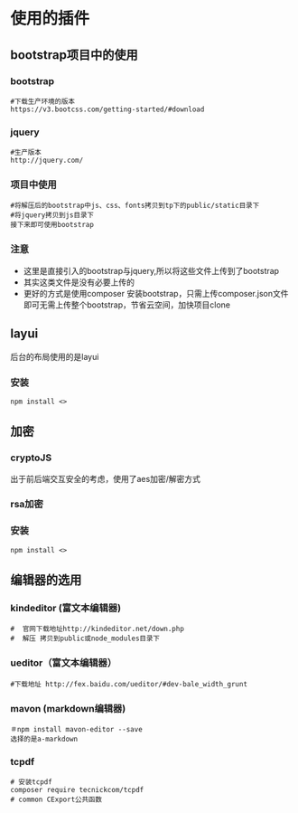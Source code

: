 # 使用的插件
## bootstrap项目中的使用
### bootstrap
```
#下载生产环境的版本
https://v3.bootcss.com/getting-started/#download
```
### jquery
```
#生产版本
http://jquery.com/
```
### 项目中使用
```
#将解压后的bootstrap中js、css、fonts拷贝到tp下的public/static目录下
#将jquery拷贝到js目录下
接下来即可使用bootstrap
```
### 注意
- 这里是直接引入的bootstrap与jquery,所以将这些文件上传到了bootstrap
- 其实这类文件是没有必要上传的
- 更好的方式是使用composer 安装bootstrap，只需上传composer.json文件即可无需上传整个bootstrap，节省云空间，加快项目clone

## layui
后台的布局使用的是layui
### 安装
```
npm install <>
```
## 加密
### cryptoJS
出于前后端交互安全的考虑，使用了aes加密/解密方式

### rsa加密

### 安装
```
npm install <>
```
## 编辑器的选用
### kindeditor (富文本编辑器)
```
#  官网下载地址http://kindeditor.net/down.php
#  解压 拷贝到public或node_modules目录下

```
### ueditor（富文本编辑器）
```
#下载地址 http://fex.baidu.com/ueditor/#dev-bale_width_grunt

```
### mavon (markdown编辑器)
```
＃npm install mavon-editor --save
选择的是a-markdown
```
### tcpdf
```
# 安装tcpdf
composer require tecnickcom/tcpdf
# common CExport公共函数
``` 
